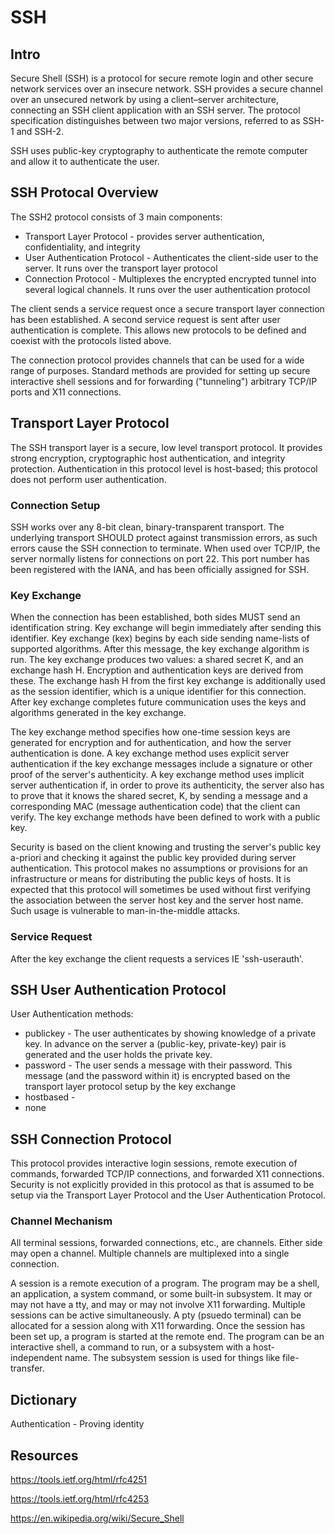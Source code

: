 # SSH
## Intro
Secure Shell (SSH) is a protocol for secure remote login and other secure network services over an insecure network. SSH provides a secure channel over an unsecured network by using a client–server architecture, connecting an SSH client application with an SSH server. The protocol specification distinguishes between two major versions, referred to as SSH-1 and SSH-2.

SSH uses public-key cryptography to authenticate the remote computer and allow it to authenticate the user.

## SSH Protocal Overview
The SSH2 protocol consists of 3 main components:
* Transport Layer Protocol - provides server authentication, confidentiality, and integrity
* User Authentication Protocol - Authenticates the client-side user to the server. It runs over the transport layer protocol
* Connection Protocol - Multiplexes the encrypted encrypted tunnel into several logical channels. It runs over the user authentication protocol

The client sends a service request once a secure transport layer connection has been established.  A second service request is sent after user authentication is complete.  This allows new protocols to be defined and coexist with the protocols listed above.

The connection protocol provides channels that can be used for a wide range of purposes.  Standard methods are provided for setting up secure interactive shell sessions and for forwarding ("tunneling") arbitrary TCP/IP ports and X11 connections.

## Transport Layer Protocol
The SSH transport layer is a secure, low level transport protocol. It provides strong encryption, cryptographic host authentication, and integrity protection. Authentication in this protocol level is host-based; this protocol does not perform user authentication.

### Connection Setup
SSH works over any 8-bit clean, binary-transparent transport.  The underlying transport SHOULD protect against transmission errors, as such errors cause the SSH connection to terminate. When used over TCP/IP, the server normally listens for connections on port 22.  This port number has been registered with the IANA, and has been officially assigned for SSH.

### Key Exchange
When the connection has been established, both sides MUST send an identification string. Key exchange will begin immediately after sending this identifier. Key exchange (kex) begins by each side sending name-lists of supported algorithms. After this message, the key exchange algorithm is run. The key exchange produces two values: a shared secret K, and an exchange hash H.  Encryption and authentication keys are derived from these. The exchange hash H from the first key exchange is additionally used as the session identifier, which is a unique identifier for this connection. After key exchange completes future communication uses the keys and algorithms generated in the key exchange.

The key exchange method specifies how one-time session keys are generated for encryption and for authentication, and how the server authentication is done. A key exchange method uses explicit server authentication if the key exchange messages include a signature or other proof of the server's authenticity.  A key exchange method uses implicit server authentication if, in order to prove its authenticity, the server also has to prove that it knows the shared secret, K, by sending a message and a corresponding MAC (message authentication code) that the client can verify. The key exchange methods have been defined to work with a public key.

Security is based on the client knowing and trusting the server's public key a-priori and checking it against the public key provided during server authentication. This protocol makes no assumptions or provisions for an infrastructure or means for distributing the public keys of hosts. It is expected that this protocol will sometimes be used without first verifying the association between the server host key and the server host name.  Such usage is vulnerable to man-in-the-middle attacks.

### Service Request
After the key exchange the client requests a services IE 'ssh-userauth'.

## SSH User Authentication Protocol
User Authentication methods:
* publickey - The user authenticates by showing knowledge of a private key. In advance on the server a (public-key, private-key) pair is generated and the user holds the private key.
* password - The user sends a message with their password. This message (and the password within it) is encrypted based on the transport layer protocol setup by the key exchange
* hostbased -
* none

## SSH Connection Protocol
This protocol provides interactive login sessions, remote execution of commands, forwarded TCP/IP connections, and forwarded X11 connections. Security is not explicitly provided in this protocol as that is assumed to be setup via the Transport Layer Protocol and the User Authentication Protocol.

### Channel Mechanism
All terminal sessions, forwarded connections, etc., are channels. Either side may open a channel. Multiple channels are multiplexed into a single connection.

A session is a remote execution of a program.  The program may be a shell, an application, a system command, or some built-in subsystem. It may or may not have a tty, and may or may not involve X11 forwarding.  Multiple sessions can be active simultaneously. A pty (psuedo terminal) can be allocated for a session along with X11 forwarding. Once the session has been set up, a program is started at the remote end.  The program can be an interactive shell, a command to run, or a subsystem with a host-independent name. The subsystem session is used for things like file-transfer.

## Dictionary
Authentication - Proving identity

## Resources
https://tools.ietf.org/html/rfc4251

https://tools.ietf.org/html/rfc4253

https://en.wikipedia.org/wiki/Secure_Shell
